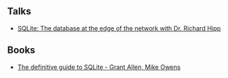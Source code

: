 ## Talks

* [SQLite: The database at the edge of the network with Dr. Richard Hipp][1]

## Books

* [The definitive guide to SQLite - Grant Allen, Mike Owens][2]

[1]: https://www.youtube.com/watch?v=Jib2AmRb_rk
[2]: https://www.sqlite.org/books.html#:~:text=The%20Definitive%20Guide%20to%20SQLite%20(2nd%20edition%2C%202010)
